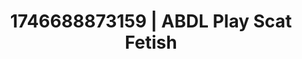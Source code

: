 ---
categories:
- ASMR tingles
- Sensual selfie
- AI-generated
- Soft domination
- Erotic oil massage
- ASMR
- Bi-curious stories
- Cosplay
image: /assets/images/1746688873159.jpg
layout: post
seo:
  description: Featured content with sensual ABDL Play, Scat Fetish. HD images available.
  keywords: ABDL Play, Scat Fetish
  og_image: /assets/images/1746688873159.jpg
  schema_type: VisualArtwork
tags:
- ABDL Play
- '#1746688873159'
- Scat Fetish
title: 1746688873159 | ABDL Play Scat Fetish
---